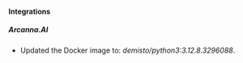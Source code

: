
#### Integrations

##### Arcanna.AI

- Updated the Docker image to: *demisto/python3:3.12.8.3296088*.

